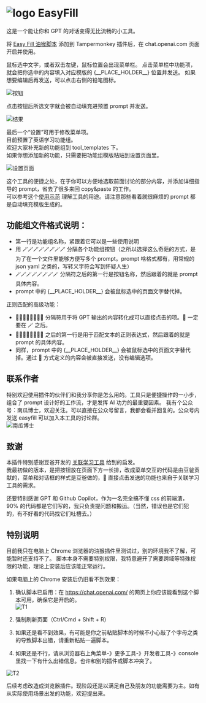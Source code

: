 #  ![logo](imgs/logo.jpg) EasyFill
这是一个能让你和 GPT 的对话变得无比流畅的小工具。  



将 [Easy Fill 油猴脚本](./easyfill_tampermonkey_script.js) 添加到 Tampermonkey 插件后，在 chat.openai.com 页面开启并使用。

鼠标选中文字，或者双击左键，鼠标位置会出现菜单栏。
点击菜单栏中功能项，就会把你选中的内容填入对应模版的 {\_\_PLACE_HOLDER\_\_} 位置并发送。
如果想要编辑后再发送，可以点击右侧的铅笔图标。  

![按钮](imgs/menu.jpg)

点击按钮后所选文字就会被自动填充进预置 prompt 并发送。  

![结果](imgs/result.jpg)

最后一个“设置”可用于修改菜单项。  
目前预置了英语学习功能组。    
欢迎大家补充新的功能组到 tool_templates 下。  
如果你想添加新的功能，只需要把功能组模版粘贴到设置页面里。    

![设置页面](imgs/edit_settings.jpg)

这个工具的便捷之处，在于你可以方便地选取前面讨论的部分内容，并添加详细指导的 prompt，省去了很多来回 copy&paste 的工作。  
可以参考这个[使用示范](https://chat.openai.com/share/56c0665b-7265-47ac-b40a-774bf3fc557e) 理解工具的用途。请注意那些看着就很麻烦的 prompt 都是自动填充模版生成的。

## 功能组文件格式说明：

* 第一行是功能组名称，紧跟着它可以是一些使用说明
* 用 🪄🪄🪄🪄🪄🪄🪄🪄 分隔各个功能组按钮（之所以选择这么奇葩的方式，是为了在一个文件里能够方便写多个 prompt。prompt 啥格式都有，用常规的 json yaml 之类的，写转义字符会写到怀疑人生）
* 🪄🪄🪄🪄🪄🪄🪄🪄 分隔符之后的第一行是按钮名称，然后跟着的就是 prompt 具体内容。
* prompt 中的 {\_\_PLACE_HOLDER\_\_} 会被鼠标选中的页面文字替代掉。

正则匹配的高级功能：  
* 📖📖📖📖📖📖📖📖 分隔符用于将 GPT 输出的内容转化成可以直接点击的项。📖 一定要在 🪄 之后。
* 📖📖📖📖📖📖📖📖 之后的第一行是用于匹配文本的正则表达式，然后跟着的就是 prompt 的具体内容。
* 同样，prompt 中的 {\_\_PLACE_HOLDER\_\_} 会被鼠标选中的页面文字替代掉。通过 📖 方式定义的内容会被直接发送，没有编辑选项。

## 联系作者

特别欢迎使用插件的伙伴们和我分享你是怎么用的。工具只是便捷操作的一小步，组合了 prompt 设计好的工作流，才是发挥 AI 功力的最重要因素。
我有个公众号：南瓜博士，欢迎关注。可以直接在公众号留言，我都会看并回复的。公众号内发送 easyfill 可以加入本工具的讨论群。  
![南瓜博士](imgs/qrcode.jpeg)  


## 致谢

本插件特别感谢豆爸开发的 [关联学习工具](https://waytoagi.feishu.cn/wiki/XMgawFyCVimUSTkeJvHckF9inLc) 给到的启发。  
我最初做的版本，是把按钮放在页面下方一长排，改成菜单交互的代码是由豆爸贡献的，菜单和对话框的样式是豆爸做的，📖 直接点击发送的功能也来自于关联学习工具的需求。  

还要特别感谢 GPT 和 Github Copilot，作为一名完全搞不懂 css 的前端渣，90% 的代码都是它们写的，我只负责提问题和搬运。（当然，错误也是它们犯的，有不好看的代码找它们吐槽去。）    

## 特别说明  
目前我只在电脑上 Chrome 浏览器的油猴插件里测试过，别的环境我不了解，可能暂时还支持不了。
脚本本身不需要特别权限，我特意避开了需要跨域等特殊权限的功能，理论上安装后应该能正常运行。

如果电脑上的 Chrome 安装后仍旧看不到效果：  
1. 确认脚本已启用：在 https://chat.openai.com/ 的网页上你应该能看到这个脚本可用，确保它是开启的。  
![T1](imgs/troubleshooting1.png)

2. 强制刷新页面（Ctrl/Cmd + Shift + R）

3. 如果还是看不到效果，有可能是你之前粘贴脚本的时候不小心敲了个字母之类的导致脚本出错，请重新粘贴一遍脚本。

4. 如果还是不行，请从浏览器右上角菜单-》更多工具-》开发者工具-》console 里找一下有什么出错信息。也许和别的插件或脚本冲突了。  

![T2](imgs/troubleshooting2.png)

后续考虑改造成浏览器插件。现阶段还是以满足自己及朋友的功能需要为主。如有从实际使用场景出发的功能，欢迎提出来。  


